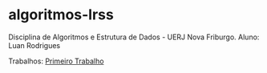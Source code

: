 # algoritmos-lrss
Disciplina de Algoritmos e Estrutura de Dados - UERJ Nova Friburgo.
Aluno: Luan Rodrigues

Trabalhos:
[Primeiro Trabalho](https://github.com/luanrodrigues98/algoritmos-lrss/blob/master/Trabalho1.cpp)
